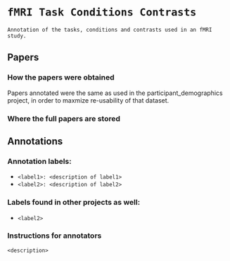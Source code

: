# `fMRI Task Conditions Contrasts`

`Annotation of the tasks, conditions and contrasts used in an fMRI study.`

## Papers

### How the papers were obtained
Papers annotated were the same as used in the participant_demographics project, in order to maxmize re-usability of that dataset.

### Where the full papers are stored


## Annotations

### Annotation labels:
- `<label1>: <description of label1>`
- `<label2>: <description of label2>` 

### Labels found in other projects as well:
- `<label2>`

### Instructions for annotators
`<description>`
